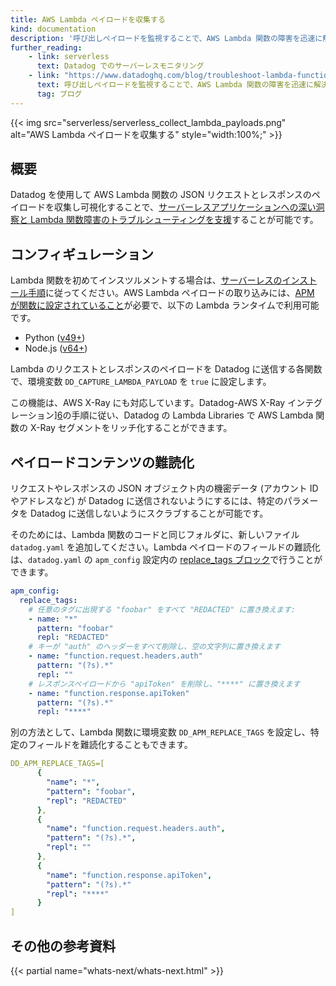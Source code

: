 ```yaml
---
title: AWS Lambda ペイロードを収集する
kind: documentation
description: '呼び出しペイロードを監視することで、AWS Lambda 関数の障害を迅速に解決する'
further_reading:
    - link: serverless
      text: Datadog でのサーバーレスモニタリング
    - link: "https://www.datadoghq.com/blog/troubleshoot-lambda-function-request-response-payloads/"
      text: 呼び出しペイロードを監視することで、AWS Lambda 関数の障害を迅速に解決する
      tag: ブログ
---
```


{{< img src="serverless/serverless_collect_lambda_payloads.png" alt="AWS Lambda ペイロードを収集する"  style="width:100%;" >}}

## 概要

Datadog を使用して AWS Lambda 関数の JSON リクエストとレスポンスのペイロードを収集し可視化することで、[サーバーレスアプリケーションへの深い洞察と Lambda 関数障害のトラブルシューティングを支援][1]することが可能です。

## コンフィギュレーション

Lambda 関数を初めてインスツルメントする場合は、[サーバーレスのインストール手順][2]に従ってください。AWS Lambda ペイロードの取り込みには、[APM が関数に設定されていること][3]が必要で、以下の Lambda ランタイムで利用可能です。
- Python ([v49+][4])
- Node.js ([v64+][5])

Lambda のリクエストとレスポンスのペイロードを Datadog に送信する各関数で、環境変数 `DD_CAPTURE_LAMBDA_PAYLOAD` を `true` に設定します。

この機能は、AWS X-Ray にも対応しています。Datadog-AWS X-Ray インテグレーション][6]の手順に従い、Datadog の Lambda Libraries で AWS Lambda 関数の X-Ray セグメントをリッチ化することができます。

## ペイロードコンテンツの難読化

リクエストやレスポンスの JSON オブジェクト内の機密データ (アカウント ID やアドレスなど) が Datadog に送信されないようにするには、特定のパラメータを Datadog に送信しないようにスクラブすることが可能です。

そのためには、Lambda 関数のコードと同じフォルダに、新しいファイル `datadog.yaml` を追加してください。Lambda ペイロードのフィールドの難読化は、`datadog.yaml` の `apm_config` 設定内の [replace_tags ブロック][7]で行うことができます。

```yaml
apm_config:
  replace_tags:
    # 任意のタグに出現する "foobar" をすべて "REDACTED" に置き換えます:
    - name: "*"
      pattern: "foobar"
      repl: "REDACTED"
    # キーが "auth" のヘッダーをすべて削除し、空の文字列に置き換えます
    - name: "function.request.headers.auth"
      pattern: "(?s).*"
      repl: ""
    # レスポンスペイロードから "apiToken" を削除し、"****" に置き換えます
    - name: "function.response.apiToken"
      pattern: "(?s).*"
      repl: "****"
```

別の方法として、Lambda 関数に環境変数 `DD_APM_REPLACE_TAGS` を設定し、特定のフィールドを難読化することもできます。

```yaml
DD_APM_REPLACE_TAGS=[
      {
        "name": "*",
        "pattern": "foobar",
        "repl": "REDACTED"
      },
      {
        "name": "function.request.headers.auth",
        "pattern": "(?s).*",
        "repl": ""
      },
      {
        "name": "function.response.apiToken",
        "pattern": "(?s).*"
        "repl": "****"
      }
]
```

## その他の参考資料

{{< partial name="whats-next/whats-next.html" >}}

[1]: https://www.datadoghq.com/blog/troubleshoot-lambda-function-request-response-payloads
[2]: /serverless/installation
[3]: /serverless/distributed_tracing
[4]: https://github.com/DataDog/datadog-lambda-python/releases/tag/v49
[5]: https://github.com/DataDog/datadog-lambda-js/releases/tag/v4.64.0
[6]: https://docs.datadoghq.com/integrations/amazon_xray/?tab=nodejs#enriching-xray-segments-with-datadog-libraries
[7]: /tracing/setup_overview/configure_data_security/?tab=mongodb#replace-rules-for-tag-filtering
